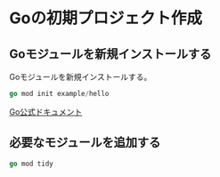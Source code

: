 # Goの初期プロジェクト作成
## Goモジュールを新規インストールする
Goモジュールを新規インストールする。
```go
go mod init example/hello
```
[Go公式ドキュメント](https://go.dev/doc/ "Go User Manual")

## 必要なモジュールを追加する
```go
go mod tidy
```
